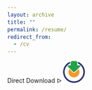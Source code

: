 ```yaml
---
layout: archive
title: ""
permalink: /resume/
redirect_from:
  - /cv
---
```


<object data="../files/resume.pdf" width="100%" height="100%" type='application/pdf'></object>

Direct Download ᐅ <a href="../files/resume.pdf" download="mmaida-resume"><img src="/images/download.png" width="50pt"></a>